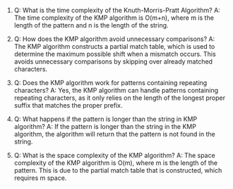 1. Q: What is the time complexity of the Knuth-Morris-Pratt Algorithm?
A: The time complexity of the KMP algorithm is O(m+n), where m is the length of the pattern and n is the length of the string.

2. Q: How does the KMP algorithm avoid unnecessary comparisons?
A: The KMP algorithm constructs a partial match table, which is used to determine the maximum possible shift when a mismatch occurs. This avoids unnecessary comparisons by skipping over already matched characters.

3. Q: Does the KMP algorithm work for patterns containing repeating characters?
A: Yes, the KMP algorithm can handle patterns containing repeating characters, as it only relies on the length of the longest proper suffix that matches the proper prefix.

4. Q: What happens if the pattern is longer than the string in KMP algorithm?
A: If the pattern is longer than the string in the KMP algorithm, the algorithm will return that the pattern is not found in the string.

5. Q: What is the space complexity of the KMP algorithm?
A: The space complexity of the KMP algorithm is O(m), where m is the length of the pattern. This is due to the partial match table that is constructed, which requires m space.